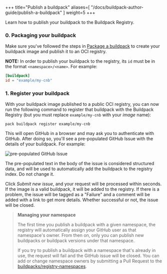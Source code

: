 
+++
title="Publish a buildpack"
aliases=[
  "/docs/buildpack-author-guide/publish-a-buildpack"
]
weight=5
+++

Learn how to publish your buildpack to the Buildpack Registry.

<!--more-->

### 0. Packaging your buildpack

Make sure you've followed the steps in [Package a buildpack][package] to create your buildpack image and publish it to an OCI registry.

**NOTE:** In order to publish your buildpack to the registry, its `id` must be in the format `<namespace>/<name>`. For example:

```toml
[buildpack]
id = "example/my-cnb"
```

### 1. Register your buildpack

With your buildpack image published to a public OCI registry, you can now run the following command to register that buildpack with the Buildpack Registry (but you must replace `example/my-cnb` with your _image_ name):

```shell script
pack buildpack register example/my-cnb
```

This will open GitHub in a browser and may ask you to authenticate with GitHub. After doing so, you'll see a pre-populated GitHub Issue with the details of your buildpack. For example:

<img src="/images/registry-add-buildpack.png" alt="pre-populated GitHub Issue" />

The pre-populated text in the body of the issue is considered structured data, and will be used to automatically add the buildpack to the registry index. Do not change it.

Click _Submit new issue_, and your request will be processed within seconds. If the image is a valid buildpack, it will be added to the registry. If there is a problem, the issue will be tagged as a "Failure" and a comment will be added with a link to get more details. Whether successful or not, the issue will be closed.

> **Managing your namespace**
>
> The first time you publish a buildpack with a given namespace, the registry will automatically assign your GitHub user as that namespace's owner. From then on, only you can publish new buildpacks or buildpack versions under that namespace.
>
> If you try to publish a buildpack with a namespace that's already in use, the request will fail and the GitHub issue will be closed. You can add or change namespace owners by submitting a Pull Request to the [buildpacks/registry-namespaces](https://github.com/buildpacks/registry-namespaces/).

[package]: /docs/for-buildpack-authors/how-to/distribute-buildpacks/package-buildpack
